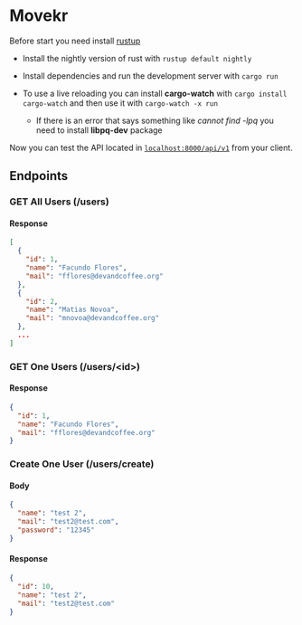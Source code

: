 # Movekr

Before start you need install [rustup](https://rustup.rs/)

- Install the nightly version of rust with `rustup default nightly`
- Install dependencies and run the development server with `cargo run`
- To use a live reloading you can install **cargo-watch** with `cargo install cargo-watch`
  and then use it with `cargo-watch -x run`

  - If there is an error that says something like _cannot find -lpq_ you need to install **libpq-dev** package

Now you can test the API located in [`localhost:8000/api/v1`](http://localhost:8000/api/v1) from your client.

## Endpoints

### GET All Users (/users)

#### Response

```json
[
  {
    "id": 1,
    "name": "Facundo Flores",
    "mail": "fflores@devandcoffee.org"
  },
  {
    "id": 2,
    "name": "Matias Novoa",
    "mail": "mnovoa@devandcoffee.org"
  },
  ...
]
```

### GET One Users (/users/\<id>)

#### Response

```json
{
  "id": 1,
  "name": "Facundo Flores",
  "mail": "fflores@devandcoffee.org"
}
```

### Create One User (/users/create)

#### Body

```json
{
  "name": "test 2",
  "mail": "test2@test.com",
  "password": "12345"
}
```

#### Response

```json
{
  "id": 10,
  "name": "test 2",
  "mail": "test2@test.com"
}
```
